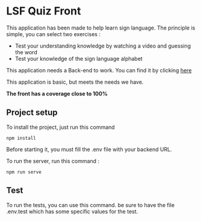 # LSF Quiz Front

This application has been made to help learn sign language. The principle is simple, you can select two exercises :
- Test your understanding knowledge by watching a video and guessing the word
- Test your knowledge of the sign language alphabet

This application needs a Back-end to work. You can find it by clicking [here](http://google.fr)

This application is basic, but meets the needs we have. 

**The front has a coverage close to 100%**

## Project setup

To install the project, just run this command
```
npm install
```

Before starting it, you must fill the .env file with your backend URL. 

To run the server, run this command :
```
npm run serve
```

## Test 

To run the tests, you can use this command. be sure to have the file .env.test which has some specific values for the test.


